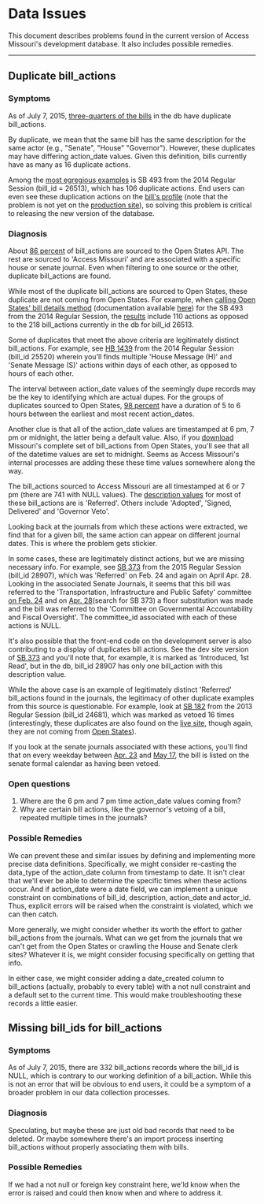 # Data Issues #

This document describes problems found in the current version of Access Missouri's development database. It also includes possible remedies.

---------------------------------------

## Duplicate bill_actions ##

### Symptoms ###

As of July 7, 2015, [three-quarters of the bills](https://github.com/gordonje/access_mo/blob/master/sql/pct_bills_w_dupe_actions.sql) in the db have duplicate bill_actions.

By duplicate, we mean that the same bill has the same description for the same actor (e.g., "Senate", "House" "Governor"). However, these duplicates may have differing action_date values. Given this definition, bills currently have as many as 16 duplicate actions. 

Among the [most egregious examples](https://github.com/gordonje/access_mo/blob/master/sql/bills_w_most_dupes.sql) is SB 493 from the 2014 Regular Session (bill_id = 26513), which has 106 duplicate actions. End users can even see these duplication actions on the [bill's profile](http://dev.accessmissouri.org/bills/profile.php?id=26513) (note that the problem is not yet on the [production site](http://www.accessmissouri.org/bills/profile.php?id=26513)), so solving this problem is critical to releasing the new version of the database.

### Diagnosis ###

About [86 percent](https://github.com/gordonje/access_mo/blob/master/sql/bill_actions_sources.sql) of bill_actions are sourced to the Open States API. The rest are sourced to 'Access Missouri' and are associated with a specific house or senate journal. Even when filtering to one source or the other, duplicate bill_actions are found.

While most of the duplicate bill_actions are sourced to Open States, these duplicate are not coming from Open States. For example, when [calling Open States' bill details method](https://github.com/gordonje/access_mo/blob/master/openstates_api/test_api.py) (documentation available [here](http://sunlightlabs.github.io/openstates-api/bills.html#methods/bill-detail)) for the SB 493 from the 2014 Regular Session, the [results](https://github.com/gordonje/access_mo/blob/master/openstates_api/results.csv) include 110 actions as opposed to the 218 bill_actions currently in the db for bill_id 26513.

Some of duplicates that meet the above criteria are legitimately distinct bill_actions. For example, see [HB 1439](http://openstates.org/api/v1/bills/MOB00004090/?apikey=3f2d045c8820407ebcac7c212ec19387) from the 2014 Regular Session (bill_id 25520) wherein you'll finds multiple 'House Message (H)' and 'Senate Message (S)' actions within days of each other, as opposed to hours of each other.

The interval between action_date values of the seemingly dupe records may be the key to identifying which are actual dupes. For the groups of duplicates sourced to Open States, [98 percent](https://github.com/gordonje/access_mo/blob/master/sql/os_dupes_w_durations.sql) have a duration of 5 to 6 hours between the earliest and most recent action_dates.

Another clue is that all of the action_date values are timestamped at 6 pm, 7 pm or midnight, the latter being a default value. Also, if you [download](http://openstates.org/downloads/) Missouri's complete set of bill_actions from Open States, you'll see that all of the datetime values are set to midnight. Seems as Access Missouri's internal processes are adding these these time values somewhere along the way.

The bill_actions sourced to Access Missouri are all timestamped at 6 or 7 pm (there are 741 with NULL values). The [description values](https://github.com/gordonje/access_mo/blob/master/sql/am_dupe_desc.sql) for most of these bill_actions are is 'Referred'. Others include 'Adopted', 'Signed, Delivered' and 'Governor Veto'.

Looking back at the journals from which these actions were extracted, we find that for a given bill, the same action can appear on different journal dates. This is where the problem gets stickier. 

In some cases, these are legitimately distinct actions, but we are missing necessary info. For example, see [SB 373](http://www.accessmissouri.org/bills/profile.php?id=28907) from the 2015 Regular Session (bill_id 28907), which was 'Referred' on Feb. 24 and again on April Apr. 28. Looking in the associated Senate Journals, it seems that this bill was referred to the 'Transportation, Infrastructure and Public Safety' committee [on Feb. 24](http://www.senate.mo.gov/15info/Journals/RDay260224417-433.pdf#toolbar=1) and on [Apr. 28](http://www.senate.mo.gov/15info/Journals/RDay5904281103-1166.pdf#toolbar=1)(search for SB 373) a floor substitution was made and the bill was referred to the 'Committee on Governmental Accountability and Fiscal Oversight'. The committee_id associated with each of these actions is NULL.

It's also possible that the front-end code on the development server is also contributing to a display of duplicates bill actions. See the dev site version of [SB 373](http://dev.accessmissouri.org/bills/profile.php?id=28907) and you'll note that, for example, it is marked as 'Introduced, 1st Read', but in the db, bill_id 28907 has only one bill_action with this description value.

While the above case is an example of legitimately distinct 'Referred' bill_actions found in the journals, the legitimacy of other duplicate examples from this source is questionable. For example, look at [SB 182](http://dev.accessmissouri.org/bills/profile.php?id=24681) from the 2013 Regular Session (bill_id 24681), which was marked as vetoed 16 times (interestingly, these duplicates are also found on the [live site](http://www.accessmissouri.org/bills/profile.php?id=24681), though again, they are not coming from [Open States](http://openstates.org/api/v1/bills/MOB00002186/?apikey=3f2d045c8820407ebcac7c212ec19387)). 

If you look at the senate journals associated with these actions, you'll find that on every weekday between [Apr. 23](http://www.senate.mo.gov/13info/Journals/RDay540422823-850.pdf#toolbar=1) and [May 17](http://www.senate.mo.gov/13info/Journals/RDay6905161967-2334.pdf#toolbar=1), the bill is listed on the senate formal calendar as having been vetoed.

### Open questions ###

1.	Where are the 6 pm and 7 pm time action_date values coming from?
2.	Why are certain bill actions, like the governor's vetoing of a bill, repeated multiple times in the journals?

### Possible Remedies ###

We can prevent these and similar issues by defining and implementing more precise data definitions. Specifically, we might consider re-casting the data_type of the action_date column from timestamp to date. It isn't clear that we'll ever be able to determine the specific times when these actions occur. And if action_date were a date field, we can implement a unique constraint on combinations of bill_id, description, action_date and actor_id. Thus, explicit errors will be raised when the constraint is violated, which we can then catch.

More generally, we might consider whether its worth the effort to gather bill_actions from the journals. What can we get from the journals that we can't get from the Open States or crawling the House and Senate clerk sites? Whatever it is, we might consider focusing specifically on getting that info.

In either case, we might consider adding a date_created column to bill_actions (actually, probably to every table) with a not null constraint and a default set to the current time. This would make troubleshooting these records a little easier.

## Missing bill_ids for bill_actions ##

### Symptoms ###

As of July 7, 2015, there are 332 bill_actions records where the bill_id is NULL, which is contrary to our working definition of a bill_action. While this is not an error that will be obvious to end users, it could be a symptom of a broader problem in our data collection processes.

### Diagnosis ###

Speculating, but maybe these are just old bad records that need to be deleted. Or maybe somewhere there's an import process inserting bill_actions without properly associating them with bills. 

### Possible Remedies ###

If we had a not null or foreign key constraint here, we'ld know when the error is raised and could then know when and where to address it.